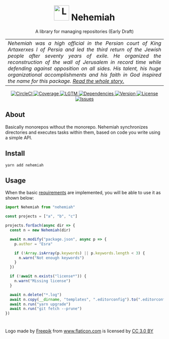 <h1 align="center">
  <img alt="Logo" src="https://image.flaticon.com/icons/svg/1070/1070261.svg" height="48">
  Nehemiah
</h1>

<p align="center">
  A library for managing repositories (Early Draft)
</p>

<table>
  <tr>
    <td align="justify">
      <i>
        Nehemiah was a high official in the Persian court of King Artaxerxes I of Persia and led the third return of the Jewish people after seventy years of exile. He organized the reconstruction of the wall of Jerusalem in record time while defending against opposition on all sides. His talent, his huge organizational accomplishments and his faith in God inspired the name for this package.
        <a href="https://en.wikipedia.org/wiki/Nehemiah">Read the whole story.</a>
      </i>
    </td>
  </tr>
</table>

<p align="center">
  <a href="https://circleci.com/gh/n4bb12/workflows/nehemiah">
    <img alt="CircleCI" src="https://flat.badgen.net/circleci/github/n4bb12/nehemiah?icon=circleci">
  </a>
  <a href="https://david-dm.org/n4bb12/nehemiah">
    <img alt="Coverage" src="https://flat.badgen.net/codecov/c/github/n4bb12/nehemiah?icon=codecov">
  </a>
  <a href="https://lgtm.com/projects/g/n4bb12/nehemiah/alerts">
    <img alt="LGTM" src="https://flat.badgen.net/lgtm/alerts/g/n4bb12/nehemiah?icon=lgtm">
  </a>
  <a href="https://david-dm.org/n4bb12/nehemiah">
    <img alt="Dependencies" src="https://flat.badgen.net/david/dep/n4bb12/nehemiah?icon=npm">
  </a>
  <a href="https://www.npmjs.com/package/nehemiah">
    <img alt="Version" src="https://flat.badgen.net/npm/v/nehemiah?icon=npm">
  </a>
  <a href="https://raw.githubusercontent.com/n4bb12/nehemiah/master/LICENSE">
    <img alt="License" src="https://flat.badgen.net/github/license/n4bb12/nehemiah?icon=github">
  </a>
  <a href="https://github.com/n4bb12/nehemiah/issues/new/choose">
    <img alt="Issues" src="https://flat.badgen.net/badge/github/create issue/pink?icon=github">
  </a>
</p>

## About

Basically monorepos without the monorepo.
Nehemiah synchronizes directories and executes tasks within them, based on code you write using a simple API.

## Install

```
yarn add nehemiah
```

## Usage

When the basic [requirements](REQUIREMENTS.md) are implemented, you will be able to use it as shown below:

```ts
import Nehemiah from "nehemiah"

const projects = ["a", "b", "c"]

projects.forEach(async dir => {
  const n = new Nehemiah(dir)

  await n.modify("package.json", async p => {
    p.author = "Esra"

    if (!Array.isArray(p.keywords) || p.keywords.length < 3) {
      n.warn("Not enough keywords")
    }
  })

  if (!await n.exists("license*")) {
    n.warn("Missing license")
  }

  await n.delete("*.log")
  await n.copy(__dirname, "templates", ".editorconfig").to(".editorconfig")
  await n.run("yarn upgrade")
  await n.run("git fetch --prune")
})
```

#

<div>Logo made by <a href="http://www.freepik.com" title="Freepik">Freepik</a> from <a href="https://www.flaticon.com/free-icon/divide_1070261" title="Flaticon">www.flaticon.com</a> is licensed by <a href="http://creativecommons.org/licenses/by/3.0/" title="Creative Commons BY 3.0" target="_blank">CC 3.0 BY</a></div>
